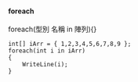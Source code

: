 
#### foreach

foreach(型別 名稱 in 陣列){}
```
int[] iArr = { 1,2,3,4,5,6,7,8,9 };
foreach(int i in iArr)
{
    WriteLine(i);
}
```
